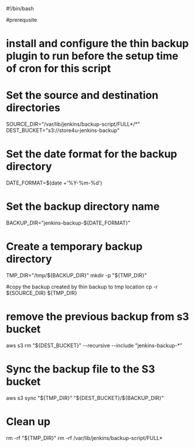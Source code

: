 #!/bin/bash

#prerequsite
# install and configure the thin backup plugin to run before the setup time of cron for this script

# Set the source and destination directories
SOURCE_DIR="/var/lib/jenkins/backup-script/FULL*/*"
DEST_BUCKET="s3://store4u-jenkins-backup"


# Set the date format for the backup directory
DATE_FORMAT=$(date +'%Y-%m-%d')

# Set the backup directory name
BACKUP_DIR="jenkins-backup-${DATE_FORMAT}"

# Create a temporary backup directory
TMP_DIR="/tmp/${BACKUP_DIR}"
mkdir -p "${TMP_DIR}"

#copy the backup created by thin backup to tmp location
cp -r ${SOURCE_DIR} ${TMP_DIR}

# remove the previous backup from s3 bucket
aws s3 rm "${DEST_BUCKET}" --recursive --include "jenkins-backup-*"

# Sync the backup file to the S3 bucket
aws s3 sync "${TMP_DIR}" "${DEST_BUCKET}/${BACKUP_DIR}"

# Clean up
rm -rf "${TMP_DIR}"
rm -rf /var/lib/jenkins/backup-script/FULL*
